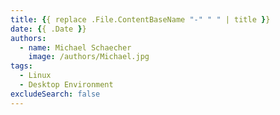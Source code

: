```yaml
---
title: {{ replace .File.ContentBaseName "-" " " | title }}
date: {{ .Date }}
authors:
  - name: Michael Schaecher
    image: /authors/Michael.jpg
tags:
  - Linux
  - Desktop Environment
excludeSearch: false
---
```

